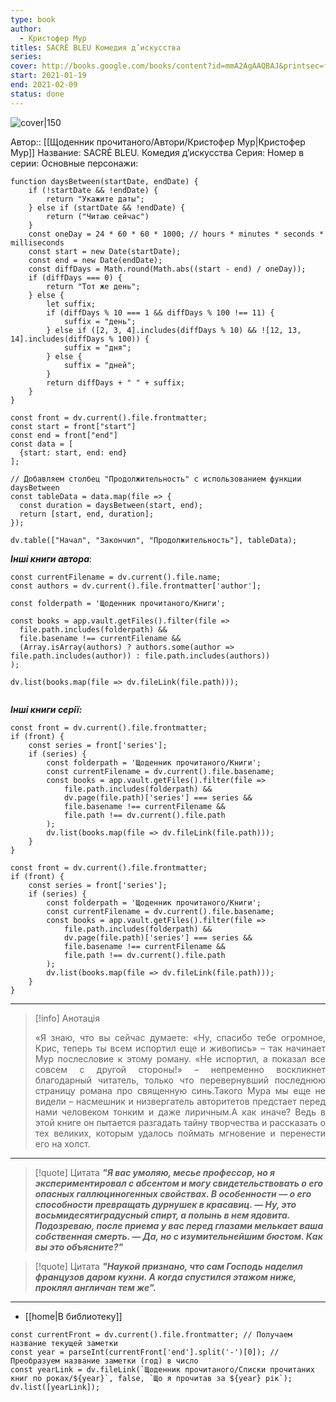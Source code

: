 ```yaml
---
type: book
author:
  - Кристофер Мур
titles: SACRÉ BLEU Комедия д’искусства
series:
cover: http://books.google.com/books/content?id=mmA2AgAAQBAJ&printsec=frontcover&img=1&zoom=1&edge=curl&source=gbs_api
start: 2021-01-19
end: 2021-02-09
status: done
---
```

![cover|150](Кристофер%20Мур%20-%20SACRÉ%20BLEU%20Комедия%20д’искусства.jpg)

Автор:: [[Щоденник прочитаного/Автори/Кристофер Мур|Кристофер Мур]]
Название: SACRÉ BLEU. Комедия д’искусства
Серия:
Номер в серии:
Основные персонажи:

```dataviewjs
function daysBetween(startDate, endDate) {
	if (!startDate && !endDate) { 
		return "Укажите даты"; 
	} else if (startDate && !endDate) {
		return ("Читаю сейчас")
	}
	const oneDay = 24 * 60 * 60 * 1000; // hours * minutes * seconds * milliseconds
	const start = new Date(startDate);
	const end = new Date(endDate);
	const diffDays = Math.round(Math.abs((start - end) / oneDay));
	if (diffDays === 0) {
		return "Тот же день";   
	} else {
		let suffix;     
	    if (diffDays % 10 === 1 && diffDays % 100 !== 11) {
		    suffix = "день";     
	    } else if ([2, 3, 4].includes(diffDays % 10) && ![12, 13, 14].includes(diffDays % 100)) {
			suffix = "дня";     
		} else {       
			suffix = "дней";     
		}          
		return diffDays + " " + suffix;   
	} 
}  

const front = dv.current().file.frontmatter;
const start = front["start"]
const end = front["end"]
const data = [
  {start: start, end: end}
];

// Добавляем столбец "Продолжительность" с использованием функции daysBetween
const tableData = data.map(file => {
  const duration = daysBetween(start, end);
  return [start, end, duration];
});

dv.table(["Начал", "Закончил", "Продолжительность"], tableData);
```

***Інші книги автора***:
```dataviewjs
const currentFilename = dv.current().file.name;
const authors = dv.current().file.frontmatter['author'];

const folderpath = 'Щоденник прочитаного/Книги';

const books = app.vault.getFiles().filter(file =>
  file.path.includes(folderpath) &&
  file.basename !== currentFilename &&
  (Array.isArray(authors) ? authors.some(author => file.path.includes(author)) : file.path.includes(authors))
);

dv.list(books.map(file => dv.fileLink(file.path)));


```
***Інші книги серії:***
```dataviewjs
const front = dv.current().file.frontmatter;
if (front) {
	const series = front['series'];
	if (series) {
		const folderpath = 'Щоденник прочитаного/Книги';
		const currentFilename = dv.current().file.basename;
		const books = app.vault.getFiles().filter(file =>  
			file.path.includes(folderpath) && 
			dv.page(file.path)['series'] === series && 
			file.basename !== currentFilename &&
			file.path !== dv.current().file.path 
		);
		dv.list(books.map(file => dv.fileLink(file.path)));
	}
}

```

```dataviewjs
const front = dv.current().file.frontmatter;
if (front) {
	const series = front['series'];
	if (series) {
		const folderpath = 'Щоденник прочитаного/Книги';
		const currentFilename = dv.current().file.basename;
		const books = app.vault.getFiles().filter(file =>  
			file.path.includes(folderpath) && 
			dv.page(file.path)['series'] === series && 
			file.basename !== currentFilename &&
			file.path !== dv.current().file.path 
		);
		dv.list(books.map(file => dv.fileLink(file.path)));
	}
}

```

---
>[!info] Анотація
><p align="justify">«Я знаю, что вы сейчас думаете: «Ну, спасибо тебе огромное, Крис, теперь ты всем испортил еще и живопись» – так начинает Мур послесловие к этому роману. «Не испортил, а показал все совсем с другой стороны!» – непременно воскликнет благодарный читатель, только что перевернувший последнюю страницу романа про священную синь.Такого Мура мы еще не видели – насмешник и низвергатель авторитетов предстает перед нами человеком тонким и даже лиричным.А как иначе? Ведь в этой книге он пытается разгадать тайну творчества и рассказать о тех великих, которым удалось поймать мгновение и перенести его на холст.</p>

___

> [!quote] Цитата
> ***"Я вас умоляю, месье профессор, но я экспериментировал с абсентом и могу свидетельствовать о его опасных галлюциногенных свойствах. В особенности — о его способности превращать дурнушек в красавиц. — Ну, это восьмидесятиградусный спирт, а полынь в нем ядовита. Подозреваю, после приема у вас перед глазами мелькает ваша собственная смерть. — Да, но с изумительнейшим бюстом. Как вы это объясните?"***

>[!quote] Цитата
 ***"Наукой признано, что сам Господь наделил французов даром кухни. А когда спустился этажом ниже, проклял англичан тем же".***

*****
- [[home|В библиотеку]]
```dataviewjs
const currentFront = dv.current().file.frontmatter; // Получаем название текущей заметки
const year = parseInt(currentFront['end'].split('-')[0]); // Преобразуем название заметки (год) в число
const yearLink = dv.fileLink(`Щоденник прочитаного/Списки прочитаних книг по роках/${year}`, false, `Що я прочитав за ${year} рік`);
dv.list([yearLink]);
```